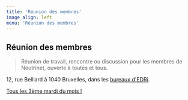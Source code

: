 ```yaml
---
title: 'Réunion des membres'
image_align: left
menu: 'Réunion des membres'
---
```


## Réunion des membres
> Réunion de travail, rencontre ou discussion pour les membres de Neutrinet, ouverte à toutes et tous.

12, rue Belliard à 1040 Bruxelles, dans les [bureaux d'EDRi](https://osm.org/go/0EoS3yxK5?node=3396312894).

[Tous les 3ème mardi du mois !](https://files.neutrinet.be/index.php/apps/calendar/p/375V4JSNHTU04NXL?classes=btn,btn-primary,btn-lg)